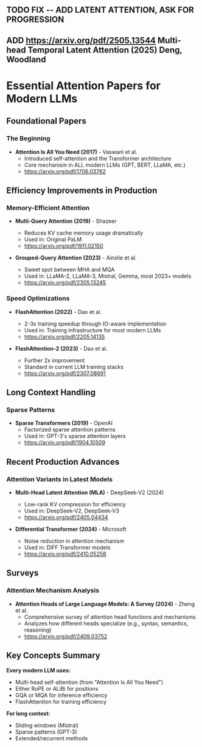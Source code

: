 ## TODO FIX -- ADD LATENT ATTENTION, ASK FOR PROGRESSION
## ADD https://arxiv.org/pdf/2505.13544 Multi-head Temporal Latent Attention (2025) Deng, Woodland

# Essential Attention Papers for Modern LLMs

## Foundational Papers

### The Beginning
- **Attention Is All You Need (2017)** - Vaswani et al.
  - Introduced self-attention and the Transformer architecture
  - Core mechanism in ALL modern LLMs (GPT, BERT, LLaMA, etc.)
  - https://arxiv.org/pdf/1706.03762

## Efficiency Improvements in Production

### Memory-Efficient Attention
- **Multi-Query Attention (2019)** - Shazeer
  - Reduces KV cache memory usage dramatically
  - Used in: Original PaLM
  - https://arxiv.org/pdf/1911.02150

- **Grouped-Query Attention (2023)** - Ainslie et al.
  - Sweet spot between MHA and MQA
  - Used in: LLaMA-2, LLaMA-3, Mistral, Gemma, most 2023+ models
  - https://arxiv.org/pdf/2305.13245

### Speed Optimizations
- **FlashAttention (2022)** - Dao et al.
  - 2-3x training speedup through IO-aware implementation
  - Used in: Training infrastructure for most modern LLMs
  - https://arxiv.org/pdf/2205.14135

- **FlashAttention-2 (2023)** - Dao et al.
  - Further 2x improvement
  - Standard in current LLM training stacks
  - https://arxiv.org/pdf/2307.08691

## Long Context Handling

### Sparse Patterns
- **Sparse Transformers (2019)** - OpenAI
  - Factorized sparse attention patterns
  - Used in: GPT-3's sparse attention layers
  - https://arxiv.org/pdf/1904.10509


## Recent Production Advances

### Attention Variants in Latest Models
- **Multi-Head Latent Attention (MLA)** - DeepSeek-V2 (2024)
  - Low-rank KV compression for efficiency
  - Used in: DeepSeek-V2, DeepSeek-V3
  - https://arxiv.org/pdf/2405.04434

- **Differential Transformer (2024)** - Microsoft
  - Noise reduction in attention mechanism
  - Used in: DIFF Transformer models
  - https://arxiv.org/pdf/2410.05258

## Surveys

### Attention Mechanism Analysis
- **Attention Heads of Large Language Models: A Survey (2024)** - Zheng et al.
  - Comprehensive survey of attention head functions and mechanisms
  - Analyzes how different heads specialize (e.g., syntax, semantics, reasoning)
  - https://arxiv.org/pdf/2409.03752

## Key Concepts Summary

**Every modern LLM uses:**
- Multi-head self-attention (from "Attention Is All You Need")
- Either RoPE or ALiBi for positions
- GQA or MQA for inference efficiency
- FlashAttention for training efficiency

**For long context:**
- Sliding windows (Mistral)
- Sparse patterns (GPT-3)
- Extended/recurrent methods
